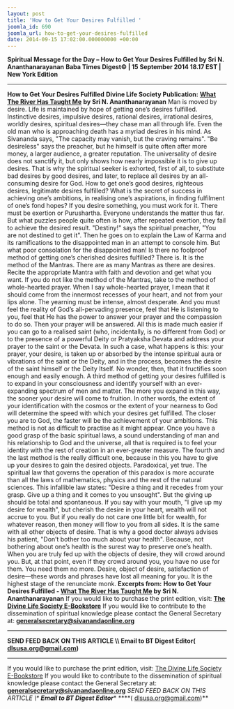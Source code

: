 ```yaml
---
layout: post
title: 'How to Get Your Desires Fulfilled '
joomla_id: 690
joomla_url: how-to-get-your-desires-fulfilled
date: 2014-09-15 17:02:00.000000000 +00:00
---
```

**Spiritual Message for the Day – How to Get Your Desires Fulfilled by Sri N. Ananthanarayanan**
**Baba Times Digest© | 15 September 2014 18.17 EST | New York Edition**
* * *  
**How to Get Your Desires Fulfilled**
**Divine Life Society Publication:** [**What The River Has Taught Me**](http://www.dlshq.org/discourse/dec2006.htm) **by Sri N. Ananthanarayanan**
Man is moved by desire. Life is maintained by hope of getting one’s desires fulfilled.
Instinctive desires, impulsive desires, rational desires, irrational desires, worldly desires, spiritual desires—they chase man all through life. Even the old man who is approaching death has a myriad desires in his mind. As Sivananda says, "The capacity may vanish, but the craving remains".
"Be desireless" says the preacher, but he himself is quite often after more money, a larger audience, a greater reputation.
The universality of desire does not sanctify it, but only shows how nearly impossible it is to give up desires. That is why the spiritual seeker is exhorted, first of all, to substitute bad desires by good desires, and later, to replace all desires by an all-consuming desire for God.
How to get one’s good desires, righteous desires, legitimate desires fulfilled? What is the secret of success in achieving one’s ambitions, in realising one’s aspirations, in finding fulfilment of one’s fond hopes? 
If you desire something, you must work for it. There must be exertion or Purushartha. Everyone understands the matter thus far. But what puzzles people quite often is how, after repeated exertion, they fail to achieve the desired result.
"Destiny!" says the spiritual preacher, "You are not destined to get it". Then he goes on to explain the Law of Karma and its ramifications to the disappointed man in an attempt to console him. But what poor consolation for the disappointed man!
Is there no foolproof method of getting one’s cherished desires fulfilled? There is. It is the method of the Mantras. There are as many Mantras as there are desires. Recite the appropriate Mantra with faith and devotion and get what you want.
If you do not like the method of the Mantras, take to the method of whole-hearted prayer. When I say whole-hearted prayer, I mean that it should come from the innermost recesses of your heart, and not from your lips alone. The yearning must be intense, almost desperate. And you must feel the reality of God’s all-pervading presence, feel that He is listening to you, feel that He has the power to answer your prayer and the compassion to do so. Then your prayer will be answered. All this is made much easier if you can go to a realised saint (who, incidentally, is no different from God) or to the presence of a powerful Deity or Pratyaksha Devata and address your prayer to the saint or the Devata. In such a case, what happens is this: your prayer, your desire, is taken up or absorbed by the intense spiritual aura or vibrations of the saint or the Deity, and in the process, becomes the desire of the saint himself or the Deity Itself. No wonder, then, that it fructifies soon enough and easily enough.
A third method of getting your desires fulfilled is to expand in your consciousness and identify yourself with an ever-expanding spectrum of men and matter. The more you expand in this way, the sooner your desire will come to fruition. In other words, the extent of your identification with the cosmos or the extent of your nearness to God will determine the speed with which your desires get fulfilled. The closer you are to God, the faster will be the achievement of your ambitions. This method is not as difficult to practise as it might appear. Once you have a good grasp of the basic spiritual laws, a sound understanding of man and his relationship to God and the universe, all that is required is to feel your identity with the rest of creation in an ever-greater measure.
The fourth and the last method is the really difficult one, because in this you have to give up your desires to gain the desired objects. Paradoxical, yet true. The spiritual law that governs the operation of this paradox is more accurate than all the laws of mathematics, physics and the rest of the natural sciences. This infallible law states: "Desire a thing and it recedes from your grasp. Give up a thing and it comes to you unsought". But the giving up should be total and spontaneous. If you say with your mouth, "I give up my desire for wealth", but cherish the desire in your heart, wealth will not accrue to you. But if you really do not care one little bit for wealth, for whatever reason, then money will flow to you from all sides. It is the same with all other objects of desire. That is why a good doctor always advises his patient, "Don’t bother too much about your health". Because, not bothering about one’s health is the surest way to preserve one’s health.
When you are truly fed up with the objects of desire, they will crowd around you. But, at that point, even if they crowd around you, you have no use for them. You need them no more. Desire, object of desire, satisfaction of desire—these words and phrases have lost all meaning for you. It is the highest stage of the renunciate monk.
**Excerpts from:** **How to Get Your Desires Fulfilled - [What The River Has Taught Me](http://www.dlshq.org/discourse/dec2006.htm) by Sri N. Ananthanarayanan**
If you would like to purchase the print edition, visit: **[The Divine Life Society E-Bookstore](http://www.dlshq.org/download/download.htm)**
If you would like to contribute to the dissemination of spiritual knowledge please contact the General Secretary at: [](mailto:%20%3Cscript%20type=%27text/javascript%27%3E%20%3C%21--%20var%20prefix%20=%20%27ma%27%20+%20%27il%27%20+%20%27to%27;%20var%20path%20=%20%27hr%27%20+%20%27ef%27%20+%20%27=%27;%20var%20addy57016%20=%20%27generalsecretary%27%20+%20%27@%27;%20addy57016%20=%20addy57016%20+%20%27sivanandaonline%27%20+%20%27.%27%20+%20%27org%27;%20document.write%28%27%3Ca%20%27%20+%20path%20+%20%27%5C%27%27%20+%20prefix%20+%20%27:%27%20+%20addy57016%20+%20%27%5C%27%3E%27%29;%20document.write%28addy57016%29;%20document.write%28%27%3C%5C/a%3E%27%29;%20//--%3E%5Cn%20%3C/script%3E%3Cscript%20type=%27text/javascript%27%3E%20%3C%21--%20document.write%28%27%3Cspan%20style=%5C%27display:%20none;%5C%27%3E%27%29;%20//--%3E%20%3C/script%3EThis%20email%20address%20is%20being%20protected%20from%20spambots.%20You%20need%20JavaScript%20enabled%20to%20view%20it.%20%3Cscript%20type=%27text/javascript%27%3E%20%3C%21--%20document.write%28%27%3C/%27%29;%20document.write%28%27span%3E%27%29;%20//--%3E%20%3C/script%3E?subject=Contribution%20to%20Dissemination%20of%20Spiritual%20Knowledge) **generalsecretary@sivanandaonline.org**
****
**SEND FEED BACK ON THIS ARTICLE \\\ Email to BT Digest Editor[](mailto:%20%3Cscript%20type=%27text/javascript%27%3E%20%3C%21--%20var%20prefix%20=%20%27ma%27%20+%20%27il%27%20+%20%27to%27;%20var%20path%20=%20%27hr%27%20+%20%27ef%27%20+%20%27=%27;%20var%20addy72654%20=%20%27dlsusa.org%27%20+%20%27@%27;%20addy72654%20=%20addy72654%20+%20%27gmail%27%20+%20%27.%27%20+%20%27com%27;%20document.write%28%27%3Ca%20%27%20+%20path%20+%20%27%5C%27%27%20+%20prefix%20+%20%27:%27%20+%20addy72654%20+%20%27%5C%27%3E%27%29;%20document.write%28addy72654%29;%20document.write%28%27%3C%5C/a%3E%27%29;%20//--%3E%5Cn%20%3C/script%3E%3Cscript%20type=%27text/javascript%27%3E%20%3C%21--%20document.write%28%27%3Cspan%20style=%5C%27display:%20none;%5C%27%3E%27%29;%20//--%3E%20%3C/script%3EThis%20email%20address%20is%20being%20protected%20from%20spambots.%20You%20need%20JavaScript%20enabled%20to%20view%20it.%20%3Cscript%20type=%27text/javascript%27%3E%20%3C%21--%20document.write%28%27%3C/%27%29;%20document.write%28%27span%3E%27%29;%20//--%3E%20%3C/script%3E?subject=DLS%20Posts)( [dlsusa.org@gmail.com](mailto:dlsusa.org@gmail.com))**
* * *
  
If you would like to purchase the print edition, visit: [The Divine Life Society E-Bookstore](http://www.dlshq.org/download/download.htm)
If you would like to contribute to the dissemination of spiritual knowledge please contact the General Secretary at: **[generalsecretary@sivanandaonline.org](mailto:generalsecretary@sivanandaonline.org)**
**SEND FEED BACK ON THIS ARTICLE \\\**  **Email to BT Digest Editor**** [](mailto:%20%3Cscript%20type=%27text/javascript%27%3E%20%3C%21--%20var%20prefix%20=%20%27ma%27%20+%20%27il%27%20+%20%27to%27;%20var%20path%20=%20%27hr%27%20+%20%27ef%27%20+%20%27=%27;%20var%20addy72654%20=%20%27dlsusa.org%27%20+%20%27@%27;%20addy72654%20=%20addy72654%20+%20%27gmail%27%20+%20%27.%27%20+%20%27com%27;%20document.write%28%27%3Ca%20%27%20+%20path%20+%20%27%5C%27%27%20+%20prefix%20+%20%27:%27%20+%20addy72654%20+%20%27%5C%27%3E%27%29;%20document.write%28addy72654%29;%20document.write%28%27%3C%5C/a%3E%27%29;%20//--%3E%5Cn%20%3C/script%3E%3Cscript%20type=%27text/javascript%27%3E%20%3C%21--%20document.write%28%27%3Cspan%20style=%5C%27display:%20none;%5C%27%3E%27%29;%20//--%3E%20%3C/script%3EThis%20email%20address%20is%20being%20protected%20from%20spambots.%20You%20need%20JavaScript%20enabled%20to%20view%20it.%20%3Cscript%20type=%27text/javascript%27%3E%20%3C%21--%20document.write%28%27%3C/%27%29;%20document.write%28%27span%3E%27%29;%20//--%3E%20%3C/script%3E?subject=DLS%20Posts)****( [dlsusa.org@gmail.com](mailto:dlsusa.org@gmail.com))**  
